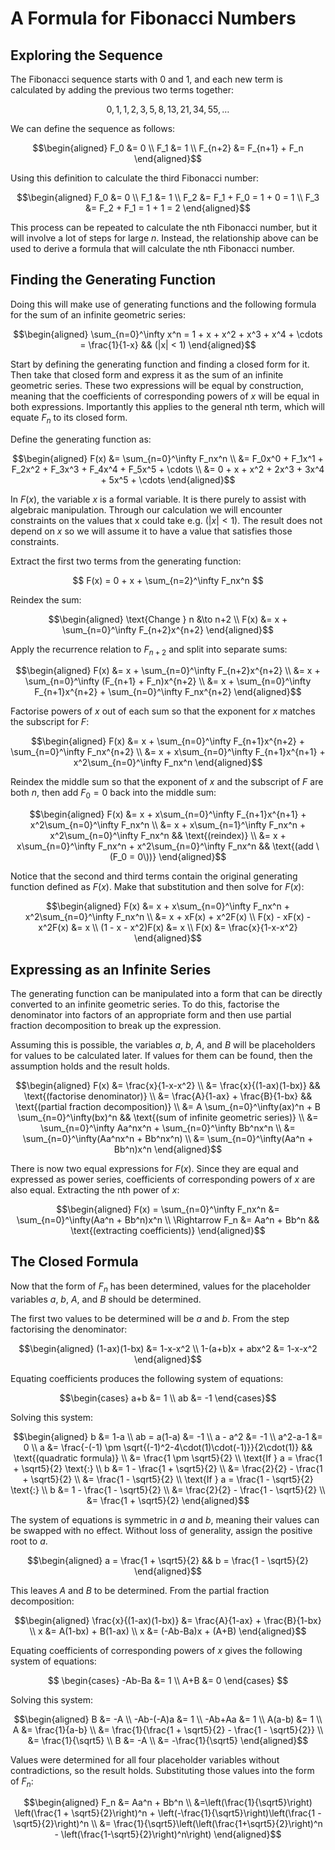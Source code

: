 # A Formula for Fibonacci Numbers

## Exploring the Sequence
The Fibonacci sequence starts with 0 and 1, and each new term is calculated by
adding the previous two terms together:

$$ 0, 1, 1, 2, 3, 5, 8, 13, 21, 34, 55, \dots $$

We can define the sequence as follows:

$$\begin{aligned}
    F_0 &= 0 \\
    F_1 &= 1 \\
    F_{n+2} &= F_{n+1} + F_n
\end{aligned}$$

Using this definition to calculate the third Fibonacci number:

$$\begin{aligned}
    F_0 &= 0 \\
    F_1 &= 1 \\
    F_2 &= F_1 + F_0 = 1 + 0 = 1 \\
    F_3 &= F_2 + F_1 = 1 + 1 = 2
\end{aligned}$$

This process can be repeated to calculate the nth Fibonacci number, but it will
involve a lot of steps for large $n$. Instead, the relationship above can be
used to derive a formula that will calculate the nth Fibonacci number. 

## Finding the Generating Function
Doing this will make use of generating functions and the following formula for
the sum of an infinite geometric series:

$$\begin{aligned}
    \sum_{n=0}^\infty x^n = 1 + x + x^2 + x^3 + x^4 + \cdots
        = \frac{1}{1-x} && (|x| < 1)
\end{aligned}$$

Start by defining the generating function and finding a closed form for it. Then
take that closed form and express it as the sum of an infinite geometric series.
These two expressions will be equal by construction, meaning that the
coefficients of corresponding powers of $x$ will be equal in both expressions.
Importantly this applies to the general nth term, which will equate $F_n$ to its
closed form.

Define the generating function as:

$$\begin{aligned} F(x) &= \sum_{n=0}^\infty F_nx^n \\
    &= F_0x^0 + F_1x^1 + F_2x^2 + F_3x^3 + F_4x^4 + F_5x^5 + \cdots \\
    &= 0 + x + x^2 + 2x^3 + 3x^4 + 5x^5 + \cdots
\end{aligned}$$

In $F(x)$, the variable $x$ is a formal variable. It is there purely to assist
with algebraic manipulation. Through our calculation we will encounter
constraints on the values that x could take e.g. $(|x|<1)$. The result does not
depend on $x$ so we will assume it to have a value that satisfies those
constraints.

Extract the first two terms from the generating function:

$$ F(x) = 0 + x + \sum_{n=2}^\infty F_nx^n $$

Reindex the sum:

$$\begin{aligned}
    \text{Change } n &\to n+2 \\
    F(x) &= x + \sum_{n=0}^\infty F_{n+2}x^{n+2}
\end{aligned}$$

Apply the recurrence relation to $F_{n+2}$ and split into separate sums:

$$\begin{aligned}
    F(x) &= x + \sum_{n=0}^\infty F_{n+2}x^{n+2} \\
    &= x + \sum_{n=0}^\infty (F_{n+1} + F_n)x^{n+2} \\
    &= x + \sum_{n=0}^\infty F_{n+1}x^{n+2}
        + \sum_{n=0}^\infty F_nx^{n+2}
\end{aligned}$$

Factorise powers of $x$ out of each sum so that the exponent for $x$ matches the
subscript for $F$:

$$\begin{aligned}
    F(x) &= x + \sum_{n=0}^\infty F_{n+1}x^{n+2}
            + \sum_{n=0}^\infty F_nx^{n+2} \\
    &= x + x\sum_{n=0}^\infty F_{n+1}x^{n+1} + x^2\sum_{n=0}^\infty F_nx^n
\end{aligned}$$

Reindex the middle sum so that the exponent of $x$ and the subscript of $F$ are
both $n$, then add $F_0=0$ back into the middle sum:

$$\begin{aligned}
    F(x) &= x + x\sum_{n=0}^\infty F_{n+1}x^{n+1}
            + x^2\sum_{n=0}^\infty F_nx^n \\
    &= x + x\sum_{n=1}^\infty F_nx^n + x^2\sum_{n=0}^\infty F_nx^n
        && \text{(reindex)} \\
    &= x + x\sum_{n=0}^\infty F_nx^n + x^2\sum_{n=0}^\infty F_nx^n
        && \text{(add \(F_0 = 0\))}
\end{aligned}$$

Notice that the second and third terms contain the original generating function
defined as $F(x)$. Make that substitution and then solve for $F(x)$:

$$\begin{aligned}
    F(x) &= x + x\sum_{n=0}^\infty F_nx^n + x^2\sum_{n=0}^\infty F_nx^n \\
    &= x + xF(x) + x^2F(x) \\
    F(x) - xF(x) - x^2F(x) &= x \\
    (1 - x - x^2)F(x) &= x \\
    F(x) &= \frac{x}{1-x-x^2}
\end{aligned}$$

## Expressing as an Infinite Series
The generating function can be manipulated into a form that can be directly
converted to an infinite geometric series. To do this, factorise the denominator
into factors of an appropriate form and then use partial fraction decomposition
to break up the expression.

Assuming this is possible, the variables $a$, $b$, $A$, and $B$ will be
placeholders for values to be calculated later. If values for them can be found,
then the assumption holds and the result holds.

$$\begin{aligned}
    F(x) &= \frac{x}{1-x-x^2} \\
    &= \frac{x}{(1-ax)(1-bx)} && \text{(factorise denominator)} \\
    &= \frac{A}{1-ax} + \frac{B}{1-bx}
        && \text{(partial fraction decomposition)} \\
    &= A \sum_{n=0}^\infty(ax)^n + B \sum_{n=0}^\infty(bx)^n
        && \text{(sum of infinite geometric series)} \\
    &= \sum_{n=0}^\infty Aa^nx^n + \sum_{n=0}^\infty Bb^nx^n \\
    &= \sum_{n=0}^\infty(Aa^nx^n + Bb^nx^n) \\
    &= \sum_{n=0}^\infty(Aa^n + Bb^n)x^n
\end{aligned}$$

There is now two equal expressions for $F(x)$. Since they are equal and
expressed as power series, coefficients of corresponding powers of $x$ are also
equal. Extracting the nth power of $x$:

$$\begin{aligned}
    F(x) = \sum_{n=0}^\infty F_nx^n &= \sum_{n=0}^\infty(Aa^n + Bb^n)x^n \\
    \Rightarrow F_n &= Aa^n + Bb^n && \text{(extracting coefficients)}
\end{aligned}$$

## The Closed Formula
Now that the form of $F_n$ has been determined, values for the placeholder
variables $a$, $b$, $A$, and $B$ should be determined.

The first two values to be determined will be $a$ and $b$. From the step
factorising the denominator:

$$\begin{aligned}
    (1-ax)(1-bx) &= 1-x-x^2 \\
    1-(a+b)x + abx^2 &= 1-x-x^2
\end{aligned}$$

Equating coefficients produces the following system of equations:

$$\begin{cases}
    a+b &= 1 \\
    ab &= -1
\end{cases}$$

Solving this system:

$$\begin{aligned}
    b &= 1-a \\
    ab = a(1-a) &= -1 \\
    a - a^2 &= -1 \\
    a^2-a-1 &= 0 \\
    a &= \frac{-(-1) \pm \sqrt{(-1)^2-4\cdot(1)\cdot(-1)}}{2\cdot(1)}
        && \text{(quadratic formula)} \\
    &= \frac{1 \pm \sqrt5}{2} \\
    \text{If } a = \frac{1 + \sqrt5}{2} \text{:} \\
    b &= 1 - \frac{1 + \sqrt5}{2} \\
    &= \frac{2}{2} - \frac{1 + \sqrt5}{2} \\
    &= \frac{1 - \sqrt5}{2} \\
    \text{If } a = \frac{1 - \sqrt5}{2} \text{:} \\
    b &= 1 - \frac{1 - \sqrt5}{2} \\
    &= \frac{2}{2} - \frac{1 - \sqrt5}{2} \\
    &= \frac{1 + \sqrt5}{2}
\end{aligned}$$

The system of equations is symmetric in $a$ and $b$, meaning their values can be
swapped with no effect. Without loss of generality, assign the positive root to
$a$.

$$\begin{aligned}
    a = \frac{1 + \sqrt5}{2}
    && b = \frac{1 - \sqrt5}{2}
\end{aligned}$$

This leaves $A$ and $B$ to be determined. From the partial fraction
decomposition:

$$\begin{aligned}
    \frac{x}{(1-ax)(1-bx)} &= \frac{A}{1-ax} + \frac{B}{1-bx} \\
    x &= A(1-bx) + B(1-ax) \\
    x &= (-Ab-Ba)x + (A+B)
\end{aligned}$$

Equating coefficients of corresponding powers of $x$ gives the following system
of equations:

$$ \begin{cases} -Ab-Ba &= 1 \\ A+B &= 0 \end{cases} $$

Solving this system:

$$\begin{aligned}
    B &= -A \\
    -Ab-(-A)a &= 1 \\
    -Ab+Aa &= 1 \\
    A(a-b) &= 1 \\
    A &= \frac{1}{a-b} \\
    &= \frac{1}{\frac{1 + \sqrt5}{2} - \frac{1 - \sqrt5}{2}} \\
    &= \frac{1}{\sqrt5} \\
    B &= -A \\
    &= -\frac{1}{\sqrt5}
\end{aligned}$$

Values were determined for all four placeholder variables without
contradictions, so the result holds. Substituting those values into the form of
$F_n$:

$$\begin{aligned}
    F_n &= Aa^n + Bb^n \\
    &=\left(\frac{1}{\sqrt5}\right) \left(\frac{1 + \sqrt5}{2}\right)^n
        + \left(-\frac{1}{\sqrt5}\right)\left(\frac{1 - \sqrt5}{2}\right)^n \\
    &= \frac{1}{\sqrt5}\left(\left(\frac{1+\sqrt5}{2}\right)^n
        - \left(\frac{1-\sqrt5}{2}\right)^n\right)
\end{aligned}$$
